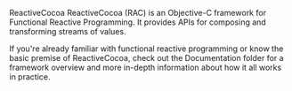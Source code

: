ReactiveCocoa
ReactiveCocoa (RAC) is an Objective-C framework for Functional Reactive Programming. It provides APIs for composing and transforming streams of values.

If you're already familiar with functional reactive programming or know the basic premise of ReactiveCocoa, check out the Documentation folder for a framework overview and more in-depth information about how it all works in practice.